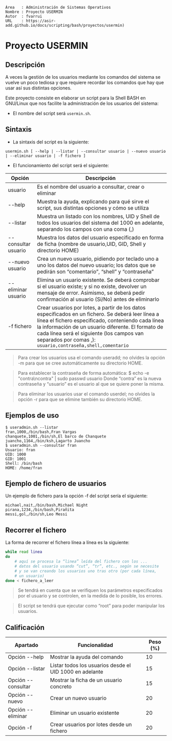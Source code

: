 
```
Área   : Administración de Sistemas Operativos
Nombre : Proyecto USERMIN
Autor  : fvarrui
URL    : https://asir-add.github.io/docs/scripting/bash/proyectos/usermin)
```

# Proyecto USERMIN

## Descripción

A veces la gestión de los usuarios mediante los comandos del sistema se vuelve un poco tediosa y que requiere recordar los comandos que hay que usar así sus distintas opciones.

Este proyecto consiste en elaborar un script para la Shell BASH en GNU/Linux que nos facilite la administración de los usuarios del sistema:

* El nombre del script será `usermin.sh`.

## Sintaxis

* La sintaxis del script es la siguiente:
```
usermin.sh [ --help | --listar | --consultar usuario | --nuevo usuario | --eliminar usuario | -f fichero ]
```

* El funcionamiento del script será el siguiente:

| Opción  | Descripción |
| ------- | ----------- |
| usuario | Es el nombre del usuario a consultar, crear o eliminar |
| --help  |	Muestra la ayuda, explicando para qué sirve el script, sus distintas opciones y cómo se utiliza |
| --listar | Muestra un listado con los nombres, UID y Shell de todos los usuarios del sistema del 1000 en adelante, separando los campos con una coma (,) |
| --consultar usuario | Muestra los datos del usuario especificado en forma de ficha (nombre de usuario,UID, GID, Shell y directorio HOME) |
| --nuevo usuario | Crea un nuevo usuario, pidiendo por teclado uno a uno los datos del nuevo usuario; los datos que se pedirán son “comentario”, “shell” y “contraseña” |
| --eliminar usuario | Elimina un usuario existente. Se deberá comprobar si el usuario existe; y si no existe, devolver un mensaje de error. Asimismo, se deberá pedir confirmación al usuario (Sí/No) antes de eliminarlo |
| -f fichero | Crear usuarios por lotes, a partir de los datos especificados en un fichero. Se deberá leer línea a línea el fichero especificado, conteniendo cada línea la información de un usuario diferente. El formato de cada línea será el siguiente (los campos van separados por comas ,): `usuario,contraseña,shell,comentario` |

> Para crear los usuarios usa el comando useradd; no olvides la opción -m para que se cree automáticamente su directorio HOME.

> Para establecer la contraseña de forma automática: $ echo -e "contra\ncontra" | sudo passwd usuario Donde “contra” es la nueva contraseña y “usuario” es el usuario al que se quiere poner la misma.

> Para eliminar los usuarios usar el comando userdel; no olvides la opción -r para que se elimine también su directorio HOME.

## Ejemplos de uso

```
$ useradmin.sh --listar
fran,1000,/bin/bash,Fran Vargas
chanquete,1001,/bin/sh,El barco de Chanquete
juancho,1164,/bin/ksh,Lagarto Juancho
$ useradmin.sh --consultar fran
Usuario: fran
UID: 1000
GID: 1001
Shell: /bin/bash
HOME: /home/fran
```

## Ejemplo de fichero de usuarios

Un ejemplo de fichero para la opción -f del script sería el siguiente:

```
michael,nait,/bin/bash,Michael Night
pirana,1234,/bin/bash,Pirañita
messi,gol,/bin/sh,Leo Messi
```

## Recorrer el fichero

La forma de recorrer el fichero línea a línea es la siguiente:

```bash
while read linea
do
	# aquí se procesa la “linea” leída del fichero con los ...
	# datos del usuario usando “cut”, “tr”, etc., según se necesite
	# y se van creando los usuarios uno tras otro (por cada línea,
	# un usuario)
done < fichero_a_leer
```

> Se tendrá en cuenta que se verifiquen los parámetros especificados por el usuario y se controlen, en la medida de lo posible, los errores.

> El script se tendrá que ejecutar como “root” para poder manipular los usuarios.

## Calificación

| Apartado      | Funcionalidad | Peso (%) |
| ------------- | ------------- | -------- |
| Opción --help | Mostrar la ayuda del comando | 10 |
| Opción --listar | Listar todos los usuarios desde el UID 1000 en adelante| 15 |
| Opción --consultar | Mostrar la ficha de un usuario concreto| 15 |
| Opción --nuevo | Crear un nuevo usuario | 20 |
| Opción --eliminar | Eliminar un usuario existente | 20 |
| Opción -f | Crear usuarios por lotes desde un fichero | 20 |
